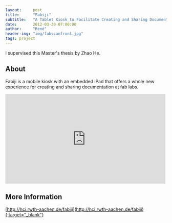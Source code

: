 ```yaml
---
layout:     post
title:      "Fabiji"
subtitle:   "A Tablet Kiosk to Facilitate Creating and Sharing Documentation at Fab Labs"
date:       2012-03-30 07:00:00
author:     "René"
header-img: "img/fabscanfront.jpg"
tags: project
---
```

I supervised this Master's thesis by Zhao He.

## About
Fabiji is a mobile kiosk with an embedded iPad that offers a whole new experience for creating and sharing documentation at fab labs. 

<div class="videoWrapper">
<iframe src="https://player.vimeo.com/video/38198400" width="500" height="281" frameborder="0" webkitallowfullscreen mozallowfullscreen allowfullscreen></iframe>
</div>

## More Information
[http://hci.rwth-aachen.de/fabiji](http://hci.rwth-aachen.de/fabiji){:target="_blank"}
